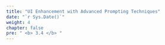 ```yaml
---
title: "UI Enhancement with Advanced Prompting Techniques"
date: "`r Sys.Date()`"
weight: 4
chapter: false
pre: " <b> 3.4 </b> "
---
```

